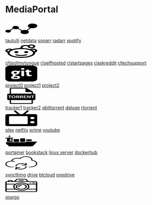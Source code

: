 <!DOCTYPE html>
<html>
<head>
<title>MediaPortal™</title>
<link rel="shortcut icon" href="favicon.ico" type="image/x-icon">
<style>
</style>
</head>
<body>
<h1>MediaPortal</h1>
<link href="styles.css" rel="stylesheet"/>
 <div class="dropdown">
 <img src="/images/analyse.svg" alt="analyse" width="100" height="50">
 <div class="dropdown-content">
    <a target="_blank" href="https://domain.dns.org/tautulli">tautulli</a>
    <a target="_blank" href="https://netdata.domain.dns.org">netdata</a>
    <a target="_blank" href="https://sonarr.domain.dns.org">sonarr</a>
    <a target="_blank" href="https://radarr.domain.dns.org">radarr</a>
    <a target="_blank" href="https://spotify.com">spotify</a>
  </div>
</div> 

<div class="dropdown">
 <img src="/images/reddit.svg" alt="reddit" width="100" height="50">
  <div class="dropdown-content">
    <a target="_blank" href="https://reddit.com/r/tipofmytongue">r/tipofmytongue</a>
    <a target="_blank" href="https://reddit.com/r/selfhosted">r/selfhosted</a>
    <a target="_blank" href="https://reddit.com/r/startpages">r/startpages</a>
    <a target="_blank" href="https://reddit.com/r/askreddit">r/askreddit</a>
    <a target="_blank" href="https://reddit.com/r/techsupport">r/techsupport</a>
  </div>
</div> 

<div class="dropdown">
 <img src="/images/github.svg" alt="github" width="100" height="50">
  <div class="dropdown-content">
    <a target="_blank" href="https://github.com">project0</a>
    <a target="_blank" href="https://github.com">project1</a>
    <a target="_blank" href="https://github.com">project2</a>
  </div>
</div> 

<div class="dropdown">
 <img src="/images/torrent.svg" alt="torrent" width="100" height="50">
 <div class="dropdown-content">
    <a target="_blank" href="#">tracker1</a>
    <a target="_blank" href="#">tracker2</a>
    <a target="_blank" href="#">qbittorrent</a> 
    <a target="_blank" href="#">deluge</a>
    <a target="_blank" href="#">rtorrent</a>    
  </div>
</div> 

<div class="dropdown">
 <img src="/images/television.svg" alt="movies/tv" width="100" height="50">
  <div class="dropdown-content">
    <a target="_blank" href="https://plex.tv">plex</a>
    <a target="_blank" href="https://netflix.com">netflix</a>
    <a target="_blank" href="https://amazon.co.uk">prime</a>
    <a target="_blank" href="https://youtube.com">youtube</a>    
  </div>
</div> 

<div class="dropdown">
 <img src="/images/docker.svg" alt="docker" width="100" height="50">
  <div class="dropdown-content">
    <a target="_blank" href="https://portainer.domain.dns.org">portainer</a>
    <a target="_blank" href="https://bookstack.domain.dns.org">bookstack</a>
    <a target="_blank" href="https://www.linuxserver.io/">linux server</a>
    <a target="_blank" href="https://hub.docker.com/">dockerhub</a>
  </div>
</div> 

<div class="dropdown">
 <img src="/images/cloud.svg" alt="cloud" width="100" height="50">
  <div class="dropdown-content">
    <a target="_blank" href="https://syncthing.domain.dns.org">syncthing</a>
    <a target="_blank" href="#">drive</a>
    <a target="_blank" href="#">btcloud</a>
    <a target="_blank" href="#">onedrive</a> 
  </div>
</div> 

<div class="dropdown">
 <img src="/images/camera.svg" alt="pictures" width="100" height="50">
  <div class="dropdown-content">
    <a target="_blank" href="https://piwigo.domain.dns.org">piwigo</a>
  </div>
</div> 
	
<div id="MyClockDisplay" class="clock"></div>
<script>function showTime(){
    var date = new Date();
    var h = date.getHours(); // 0 - 23
    var m = date.getMinutes(); // 0 - 59
    var s = date.getSeconds(); // 0 - 59
    var session = "AM";
    
    if(h == 0){
        h = 12;
    }
    
    if(h > 12){
        h = h - 12;
        session = "PM";
    }
    
    h = (h < 10) ? "0" + h : h;
    m = (m < 10) ? "0" + m : m;
    s = (s < 10) ? "0" + s : s;
    
    var time = h + ":" + m + ":" + s + " " + session;
    document.getElementById("MyClockDisplay").innerText = time;
    document.getElementById("MyClockDisplay").textContent = time;
    
    setTimeout(showTime, 1000);  
}
showTime();</script>
</body>
